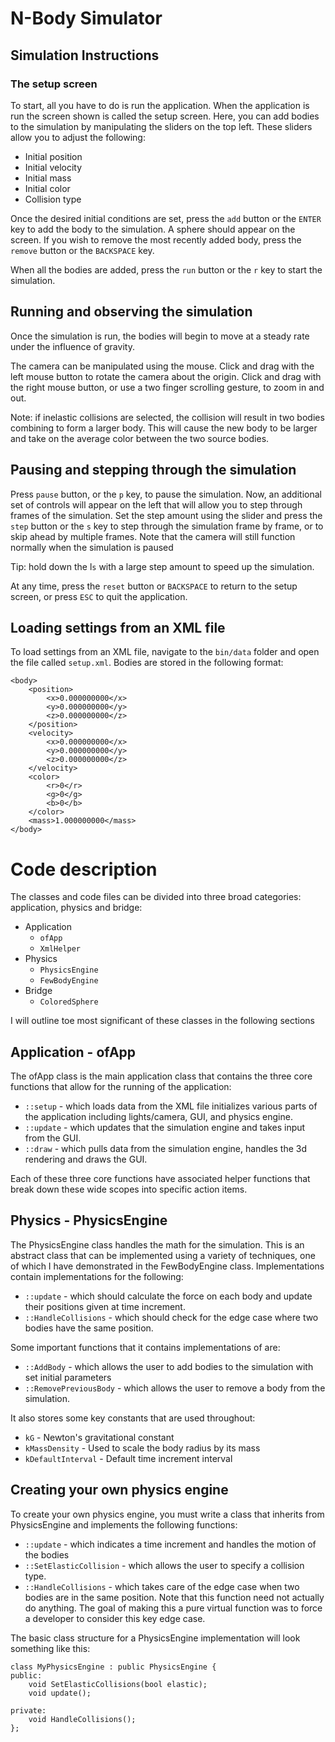 # N-Body Simulator

## Simulation Instructions
### The setup screen
To start, all you have to do is run the application. When the application is run the screen shown is called the setup screen. Here, you can add bodies to the simulation by manipulating the sliders on the top left. These sliders allow you to adjust the following:
* Initial position
* Initial velocity
* Initial mass
* Initial color
* Collision type

Once the desired initial conditions are set, press the `add` button or the `ENTER` key to add the body to the simulation. A sphere should appear on the screen. If you wish to remove the most recently added body, press the `remove` button or the `BACKSPACE` key.

When all the bodies are added, press the `run` button or the `r` key to start the simulation.

## Running and observing the simulation
Once the simulation is run, the bodies will begin to move at a steady rate under the influence of gravity.

The camera can be manipulated using the mouse. Click and drag with the left mouse button to rotate the camera about the origin. Click and drag with the right mouse button, or use a two finger scrolling gesture, to zoom in and out.

Note: if inelastic collisions are selected, the collision will result in two bodies combining to form a larger body. This will cause the new body to be larger and take on the average color between the two source bodies.   

## Pausing and stepping through the simulation
Press `pause` button, or the `p` key, to pause the simulation. Now, an additional set of controls will appear on the left that will allow you to step through frames of the simulation. Set the step amount using the slider and press the `step` button or the `s` key to step through the simulation frame by frame, or to skip ahead by multiple frames. Note that the camera will still function normally when the simulation is paused

Tip: hold down the l`s` with a large step amount to speed up the simulation.

At any time, press the `reset` button or `BACKSPACE` to return to the setup screen, or press `ESC` to quit the application.

## Loading settings from an XML file
To load settings from an XML file, navigate to the `bin/data` folder and open the file called `setup.xml`. Bodies are stored in the following format:
```
<body>
    <position>
        <x>0.000000000</x>
        <y>0.000000000</y>
        <z>0.000000000</z>
    </position>
    <velocity>
        <x>0.000000000</x>
        <y>0.000000000</y>
        <z>0.000000000</z>
    </velocity>
    <color>
        <r>0</r>
        <g>0</g>
        <b>0</b>
    </color>
    <mass>1.000000000</mass>
</body>
```
# Code description
The classes and code files can be divided into three broad categories: application, physics and bridge:
* Application
    * `ofApp`
    * `XmlHelper`
* Physics
    * `PhysicsEngine`
    * `FewBodyEngine`
* Bridge
    * `ColoredSphere`

I will outline toe most significant of these classes in the following sections

## Application - ofApp
The ofApp class is the main application class that contains the three core functions that allow for the running of the application:
* `::setup` - which loads data from the XML file initializes various parts of the application including lights/camera, GUI, and physics engine.
* `::update` - which updates that the simulation engine and takes input from the GUI.
* `::draw` - which pulls data from the simulation engine, handles the 3d rendering and draws the GUI.

Each of these three core functions have associated helper functions that break down these wide scopes into specific action items.

## Physics - PhysicsEngine
The PhysicsEngine class handles the math for the simulation. This is an abstract class that can be implemented using a variety of techniques, one of which I have demonstrated in the FewBodyEngine class. Implementations contain implementations for the following:
* `::update` - which should calculate the force on each body and update their positions given at time increment.
* `::HandleCollisions` - which should check for the edge case where two bodies have the same position.

Some important functions that it contains implementations of are:
* `::AddBody` - which allows the user to add bodies to the simulation with set initial parameters
* `::RemovePreviousBody` - which allows the user to remove a body from the simulation.

It also stores some key constants that are used throughout:
* `kG` - Newton's gravitational constant
* `kMassDensity` - Used to scale the body radius by its mass
* `kDefaultInterval` - Default time increment interval

## Creating your own physics engine
To create your own physics engine, you must write a class that inherits from PhysicsEngine and implements the following functions:
* `::update` - which indicates a time increment and handles the motion of the bodies
* `::SetElasticCollision` - which allows the user to specify a collision type.
* `::HandleCollisions` - which takes care of the edge case when two bodies are in the same position. Note that this function need not actually do anything. The goal of making this a pure virtual function was to force a developer to consider this key edge case.

The basic class structure for a PhysicsEngine implementation will look something like this:
```
class MyPhysicsEngine : public PhysicsEngine {
public:
	void SetElasticCollisions(bool elastic);
    void update();

private:
	void HandleCollisions();
};
```